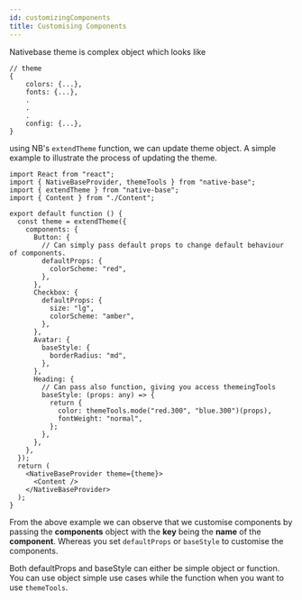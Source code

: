 ```yaml
---
id: customizingComponents
title: Customising Components
---
```


Nativebase theme is complex object which looks like

```tsx
// theme
{
	colors: {...},
	fonts: {...},
	.
	.
	.
	config: {...},
}
```

using NB's `extendTheme` function, we can update theme object. A simple example to illustrate the process of updating the theme.

```tsx
import React from "react";
import { NativeBaseProvider, themeTools } from "native-base";
import { extendTheme } from "native-base";
import { Content } from "./Content";

export default function () {
  const theme = extendTheme({
    components: {
      Button: {
        // Can simply pass default props to change default behaviour of components.
        defaultProps: {
          colorScheme: "red",
        },
      },
      Checkbox: {
        defaultProps: {
          size: "lg",
          colorScheme: "amber",
        },
      },
      Avatar: {
        baseStyle: {
          borderRadius: "md",
        },
      },
      Heading: {
        // Can pass also function, giving you access themeingTools
        baseStyle: (props: any) => {
          return {
            color: themeTools.mode("red.300", "blue.300")(props),
            fontWeight: "normal",
          };
        },
      },
    },
  });
  return (
    <NativeBaseProvider theme={theme}>
      <Content />
    </NativeBaseProvider>
  );
}
```

From the above example we can observe that we customise components by passing the **components** object with the **key** being the **name** of the **component**. Whereas you set `defaultProps` or `baseStyle` to customise the components.

Both defaultProps and baseStyle can either be simple object or function. You can use object simple use cases while the function when you want to use `themeTools`.

